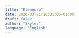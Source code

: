 ```yaml
---
title: "Eleneuro"
date: 2020-03-21T16:31:05+01:00
draft: false
author: "Skyler"
language: "English"
---
```


